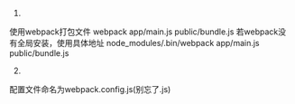 1.
使用webpack打包文件
webpack app/main.js public/bundle.js
若webpack没有全局安装，使用具体地址
node_modules/.bin/webpack app/main.js public/bundle.js

2.
配置文件命名为webpack.config.js(别忘了.js)